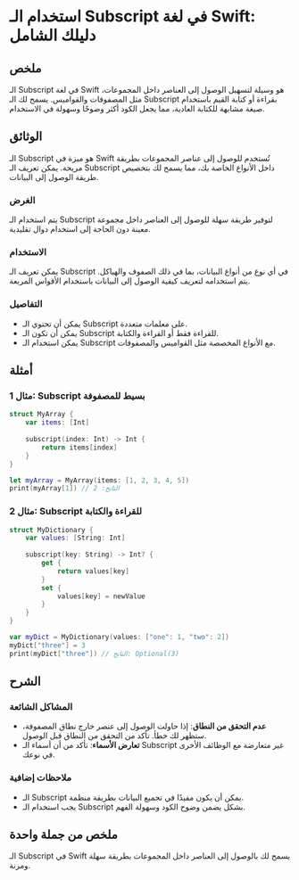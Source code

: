 <!--
Meta Description: # استخدام الـ Subscript في لغة Swift: دليلك الشامل ## ملخص الـ Subscript في لغة Swift هو وسيلة لتسهيل الوصول إلى العناصر داخل المجموعات، مثل المصفوفات...
Meta Keywords: subscript, الـ, إلى, swift, يمكن
-->

# استخدام الـ Subscript في لغة Swift: دليلك الشامل

## ملخص
الـ Subscript في لغة Swift هو وسيلة لتسهيل الوصول إلى العناصر داخل المجموعات، مثل المصفوفات والقواميس. يسمح لك الـ Subscript بقراءة أو كتابة القيم باستخدام صيغة مشابهة للكتابة العادية، مما يجعل الكود أكثر وضوحًا وسهولة في الاستخدام.

## الوثائق
الـ Subscript هو ميزة في Swift تُستخدم للوصول إلى عناصر المجموعات بطريقة مريحة. يمكن تعريف الـ Subscript داخل الأنواع الخاصة بك، مما يسمح لك بتخصيص طريقة الوصول إلى البيانات. 

### الغرض
يتم استخدام الـ Subscript لتوفير طريقة سهلة للوصول إلى العناصر داخل مجموعة معينة دون الحاجة إلى استخدام دوال تقليدية. 

### الاستخدام
يمكن تعريف الـ Subscript في أي نوع من أنواع البيانات، بما في ذلك الصفوف والهياكل. يتم استخدامه لتعريف كيفية الوصول إلى البيانات باستخدام الأقواس المربعة.

### التفاصيل
- يمكن أن تحتوي الـ Subscript على معلمات متعددة.
- يمكن أن تكون الـ Subscript للقراءة فقط أو القراءة والكتابة.
- يمكن استخدام الـ Subscript مع الأنواع المخصصة مثل القواميس والمصفوفات.

## أمثلة
### مثال 1: Subscript بسيط للمصفوفة
```swift
struct MyArray {
    var items: [Int]
    
    subscript(index: Int) -> Int {
        return items[index]
    }
}

let myArray = MyArray(items: [1, 2, 3, 4, 5])
print(myArray[1]) // الناتج: 2
```

### مثال 2: Subscript للقراءة والكتابة
```swift
struct MyDictionary {
    var values: [String: Int]
    
    subscript(key: String) -> Int? {
        get {
            return values[key]
        }
        set {
            values[key] = newValue
        }
    }
}

var myDict = MyDictionary(values: ["one": 1, "two": 2])
myDict["three"] = 3
print(myDict["three"]) // الناتج: Optional(3)
```

## الشرح
### المشاكل الشائعة
- **عدم التحقق من النطاق**: إذا حاولت الوصول إلى عنصر خارج نطاق المصفوفة، ستظهر لك خطأ. تأكد من التحقق من النطاق قبل الوصول.
- **تعارض الأسماء**: تأكد من أن أسماء الـ Subscript غير متعارضة مع الوظائف الأخرى في نوعك.

### ملاحظات إضافية
- الـ Subscript يمكن أن يكون مفيدًا في تجميع البيانات بطريقة منظمة.
- يجب استخدام الـ Subscript بشكل يضمن وضوح الكود وسهولة الفهم.

## ملخص من جملة واحدة
الـ Subscript في Swift يسمح لك بالوصول إلى العناصر داخل المجموعات بطريقة سهلة ومرنة.